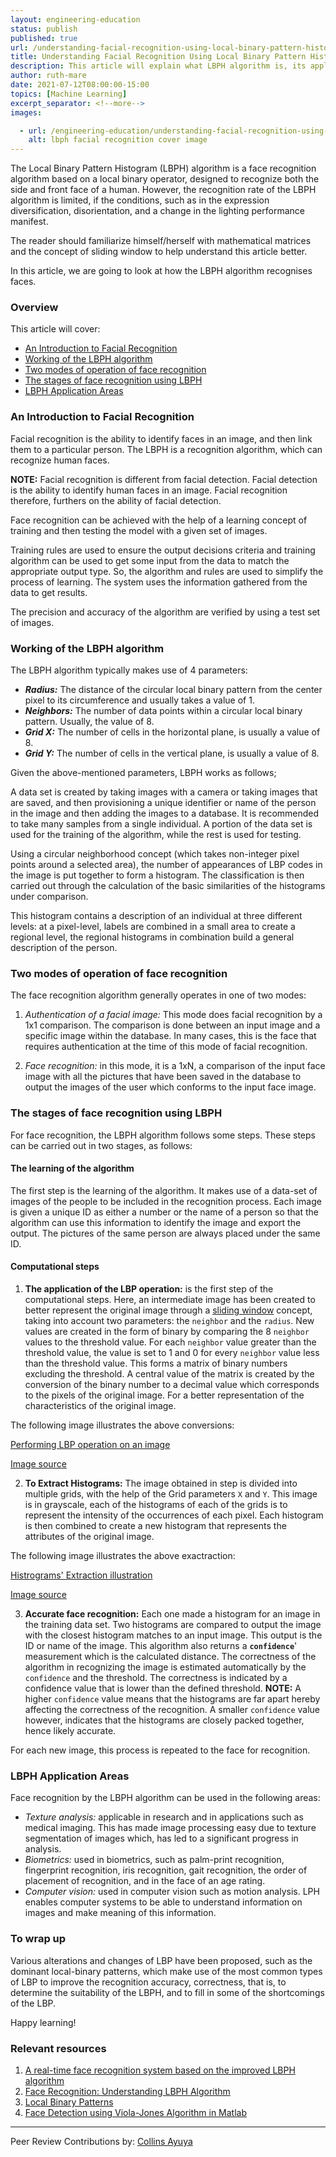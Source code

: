 ```yaml
---
layout: engineering-education
status: publish
published: true
url: /understanding-facial-recognition-using-local-binary-pattern-histogram-(lbph)-algorithm/
title: Understanding Facial Recognition Using Local Binary Pattern Histogram (LBPH) Algorithm
description: This article will explain what LBPH algorithm is, its applications and how is it applied in facial recognition. It will further detail the process of facial recognition using LBPH and gauge its efficiency in performing facial recognition. Finally, this article will cite some of the best application areas of LBPH.
author: ruth-mare
date: 2021-07-12T08:00:00-15:00
topics: [Machine Learning]
excerpt_separator: <!--more-->
images:

  - url: /engineering-education/understanding-facial-recognition-using-local-binary-pattern-histogram-(lbph)-algorithm/hero.jpg
    alt: lbph facial recognition cover image 
---
```

The Local Binary Pattern Histogram (LBPH) algorithm is a face recognition algorithm based on a local binary operator, designed to recognize both the side and front face of a human. However, the recognition rate of the LBPH algorithm is limited, if the conditions, such as in the expression diversification, disorientation, and a change in the lighting performance manifest.

The reader should familiarize himself/herself with mathematical matrices and the concept of sliding window to help understand this article better.
<!--more-->
In this article, we are going to look at how the LBPH algorithm recognises faces.

### Overview
This article will cover:
- [An Introduction to Facial Recognition](#an-introduction-to-facial-recognition)
- [Working of the LBPH algorithm](#working-of-the-lbph-algorithm)
- [Two modes of operation of face recognition](#two-modes-of-operation-of-face-recognition)
- [The stages of face recognition using LBPH](#the-stages-of-face-recognition-using-lbph)
- [LBPH Application Areas](#lbph-application-areas)

### An Introduction to Facial Recognition
Facial recognition is the ability to identify faces in an image, and then link them to a particular person. The LBPH is a recognition algorithm, which can recognize human faces.

**NOTE:** Facial recognition is different from facial detection. Facial detection is the ability to identify human faces in an image. Facial recognition therefore, furthers on the ability of facial detection.

Face recognition can be achieved with the help of a learning concept of training and then testing the model with a given set of images.

Training rules are used to ensure the output decisions criteria and training algorithm can be used to get some input from the data to match the appropriate output type. So, the algorithm and rules are used to simplify the process of learning. The system uses the information gathered from the data to get results.

The precision and accuracy of the algorithm are verified by using a test set of images.

### Working of the LBPH algorithm
The LBPH algorithm typically makes use of 4 parameters:
- ***Radius:*** The distance of the circular local binary pattern from the center pixel to its circumference and usually takes a value of 1.
- ***Neighbors:*** The number of data points within a circular local binary pattern. Usually, the value of 8.
- ***Grid X:*** The number of cells in the horizontal plane, is usually a value of 8.
- ***Grid Y:*** The number of cells in the vertical plane, is usually a value of 8.

Given the above-mentioned parameters, LBPH works as follows;

A data set is created by taking images with a camera or taking images that are saved, and then provisioning a unique identifier or name of the person in the image and then adding the images to a database. It is recommended to take many samples from a single individual. A portion of the data set is used for the training of the algorithm, while the rest is used for testing.

Using a circular neighborhood concept (which takes non-integer pixel points around a selected area), the number of appearances of LBP codes in the image is put together to form a histogram. The classification is then carried out through the calculation of the basic similarities of the histograms under comparison.

This histogram contains a description of an individual at three different levels: at a pixel-level, labels are combined in a small area to create a regional level, the regional histograms in combination build a general description of the person.

### Two modes of operation of face recognition 
The face recognition algorithm generally operates in one of two modes:

1.	*Authentication of a facial image:* This mode does facial recognition by a 1x1 comparison. The comparison is done between an input image and a specific image within the database. In many cases, this is the face that requires authentication at the time of this mode of facial recognition.

2.	*Face recognition:* in this mode, it is a 1xN, a comparison of the input face image with all the pictures that have been saved in the database to output the images of the user which conforms to the input face image.

### The stages of face recognition using LBPH
For face recognition, the LBPH algorithm follows some steps. These steps can be carried out in two stages, as follows:
#### The learning of the algorithm
The first step is the learning of the algorithm. It makes use of a data-set of images of the people to be included in the recognition process. Each image is given a unique ID as either a number or the name of a person so that the algorithm can use this information to identify the image and export the output. The pictures of the same person are always placed under the same ID.
#### Computational steps
1.	**The application of the LBP operation:** is the first step of the computational steps. Here, an intermediate image has been created to better represent the original image through a [sliding window](https://www.techopedia.com/definition/869/sliding-window) concept, taking into account two parameters: the `neighbor` and the `radius`. New values are created in the form of binary by comparing the 8 `neighbor` values to the threshold value. For each `neighbor` value greater than the threshold value, the value is set to 1 and 0 for every `neighbor` value less than the threshold value. This forms a matrix of binary numbers excluding the threshold. A central value of the matrix is created by the conversion of the binary number to a decimal value which corresponds to the pixels of the original image. For a better representation of the characteristics of the original image.

The following image illustrates the above conversions:

[Performing LBP operation on an image](/engineering-education/understanding-facial-recognition-using-local-binary-pattern-histogram-(lbph)-algorithm/lph_operation.png)

[Image source](https://i.stack.imgur.com/ZU3aC.png)

2.	**To Extract Histograms:** The image obtained in step is divided into multiple grids, with the help of the Grid parameters `X` and `Y`. This image is in grayscale, each of the histograms of each of the grids is to represent the intensity of the occurrences of each pixel. Each histogram is then combined to create a new histogram that represents the attributes of the original image.

The following image illustrates the above exactraction:

[Histrograms' Extraction illustration](/engineering-education/understanding-facial-recognition-using-local-binary-pattern-histogram-(lbph)-algorithm/extracting_histograms.jpg)

[Image source](https://www.semanticscholar.org/paper/Face-Recognition-based-Attendance-System-using-Haar-Chinimilli-A./cd4429cac9a4d9c99796f990974dd9a9ff88f1f8/figure/4)

3.	**Accurate face recognition:** Each one made a histogram for an image in the training data set. Two histograms are compared to output the image with the closest histogram matches to an input image. This output is the ID or name of the image. This algorithm also returns a **`confidence`**' measurement which is the calculated distance. The correctness of the algorithm in recognizing the image is estimated automatically by the `confidence` and the threshold. The correctness is indicated by a confidence value that is lower than the defined threshold.
**NOTE:** A higher `confidence` value means that the histograms are far apart hereby affecting the correctness of the recognition. A smaller `confidence` value however, indicates that the histograms are closely packed together, hence likely accurate.

For each new image, this process is repeated to the face for recognition.

### LBPH Application Areas
Face recognition by the LBPH algorithm can be used in the following areas:

- *Texture analysis:* applicable in research and in applications such as medical imaging. This has made image processing easy due to texture segmentation of images which, has led to a significant progress in analysis.
- *Biometrics:* used in biometrics, such as palm-print recognition, fingerprint recognition, iris recognition, gait recognition, the order of placement of recognition, and in the face of an age rating.
- *Computer vision:* used in computer vision such as motion analysis. LPH enables computer systems to be able to understand information on images and make meaning of this information.

### To wrap up
Various alterations and changes of LBP have been proposed, such as the dominant local-binary patterns, which make use of the most common types of LBP to improve the recognition accuracy, correctness, that is, to determine the suitability of the LBPH, and to fill in some of the shortcomings of the LBP.

Happy learning!

### Relevant resources
1. [A real-time face recognition system based on the improved LBPH algorithm](https://ieeexplore.ieee.org/abstract/document/8124508)
2. [Face Recognition: Understanding LBPH Algorithm](https://towardsdatascience.com/face-recognition-how-lbph-works-90ec258c3d6b)
3. [Local Binary Patterns](http://www.scholarpedia.org/article/Local_Binary_Patterns)
4. [Face Detection using Viola-Jones Algorithm in Matlab](https://www.section.io/engineering-education/face-detection-matlab/)

---
Peer Review Contributions by: [Collins Ayuya](https://www.section.io/engineering-education/authors/collins-ayuya/)
